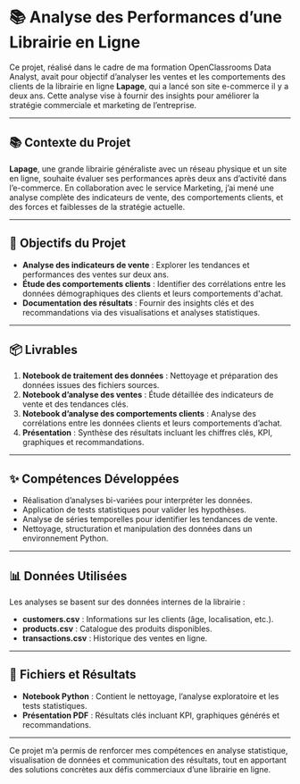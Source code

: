 # 📚 Analyse des Performances d’une Librairie en Ligne

Ce projet, réalisé dans le cadre de ma formation OpenClassrooms Data Analyst, avait pour objectif d’analyser les ventes et les comportements des clients de la librairie en ligne **Lapage**, qui a lancé son site e-commerce il y a deux ans. Cette analyse vise à fournir des insights pour améliorer la stratégie commerciale et marketing de l’entreprise.

---

## 📚 Contexte du Projet
**Lapage**, une grande librairie généraliste avec un réseau physique et un site en ligne, souhaite évaluer ses performances après deux ans d’activité dans l’e-commerce. En collaboration avec le service Marketing, j’ai mené une analyse complète des indicateurs de vente, des comportements clients, et des forces et faiblesses de la stratégie actuelle.

---

## 🎯 Objectifs du Projet
- **Analyse des indicateurs de vente** : Explorer les tendances et performances des ventes sur deux ans.  
- **Étude des comportements clients** : Identifier des corrélations entre les données démographiques des clients et leurs comportements d'achat.  
- **Documentation des résultats** : Fournir des insights clés et des recommandations via des visualisations et analyses statistiques.  

---

## 📦 Livrables
1. **Notebook de traitement des données** : Nettoyage et préparation des données issues des fichiers sources.  
2. **Notebook d’analyse des ventes** : Étude détaillée des indicateurs de vente et des tendances clés.  
3. **Notebook d’analyse des comportements clients** : Analyse des corrélations entre les données clients et leurs comportements d’achat.  
4. **Présentation** : Synthèse des résultats incluant les chiffres clés, KPI, graphiques et recommandations.  

---

## ✨ Compétences Développées
- Réalisation d’analyses bi-variées pour interpréter les données.  
- Application de tests statistiques pour valider les hypothèses.  
- Analyse de séries temporelles pour identifier les tendances de vente.  
- Nettoyage, structuration et manipulation des données dans un environnement Python.  

---

## 📊 Données Utilisées
Les analyses se basent sur des données internes de la librairie :  
- **customers.csv** : Informations sur les clients (âge, localisation, etc.).  
- **products.csv** : Catalogue des produits disponibles.  
- **transactions.csv** : Historique des ventes en ligne.  

---

## 📄 Fichiers et Résultats
- **Notebook Python** : Contient le nettoyage, l’analyse exploratoire et les tests statistiques.  
- **Présentation PDF** : Résultats clés incluant KPI, graphiques générés et recommandations.  

---

Ce projet m’a permis de renforcer mes compétences en analyse statistique, visualisation de données et communication des résultats, tout en apportant des solutions concrètes aux défis commerciaux d’une librairie en ligne.
